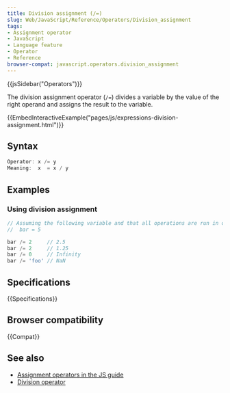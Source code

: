 ```yaml
---
title: Division assignment (/=)
slug: Web/JavaScript/Reference/Operators/Division_assignment
tags:
- Assignment operator
- JavaScript
- Language feature
- Operator
- Reference
browser-compat: javascript.operators.division_assignment
---
```

{{jsSidebar("Operators")}}

The division assignment operator (`/=`) divides a variable by the value of the
right operand and assigns the result to the variable.

{{EmbedInteractiveExample("pages/js/expressions-division-assignment.html")}}

## Syntax

```js
Operator: x /= y
Meaning:  x  = x / y
```

## Examples

### Using division assignment

```js
// Assuming the following variable and that all operations are run in order
//  bar = 5

bar /= 2     // 2.5
bar /= 2     // 1.25
bar /= 0     // Infinity
bar /= 'foo' // NaN
```

## Specifications

{{Specifications}}

## Browser compatibility

{{Compat}}

## See also

*   [Assignment operators in the JS guide](/en-US/docs/Web/JavaScript/Guide/Expressions_and_Operators#Assignment)
*   [Division operator](/en-US/docs/Web/JavaScript/Reference/Operators/Division)
